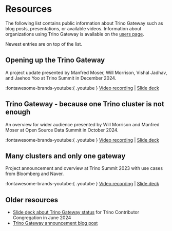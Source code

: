 # Resources

The following list contains public information about Trino Gateway such as blog
posts, presentations, or available videos. Information about organizations using
Trino Gateway is available on the [users page](users.md). 

Newest entries are on top of the list.

## Opening up the Trino Gateway

A project update presented by Manfred Moser, Will Morrison, Vishal Jadhav, and
Jaehoo Yoo at Trino Summit in December 2024.

:fontawesome-brands-youtube:{ .youtube } 
[Video recording](https://youtu.be/MiQEngRJk8g) |
[Slide deck](assets/misc/trino-gateway-at-trino-summit-2024.pdf)

## Trino Gateway - because one Trino cluster is not enough

An overview for wider audience presented by Will Morrison and Manfred Moser at 
Open Source Data Summit in October 2024.

:fontawesome-brands-youtube:{ .youtube } 
[Video recording](https://youtu.be/5Q7xjtuz8Ig) |
[Slide deck](assets/misc/trino-gateway-at-osds-2024.pdf)

## Many clusters and only one gateway

Project announcement and overview at Trino Summit 2023 with use cases from
Bloomberg and Naver.

:fontawesome-brands-youtube:{ .youtube }
[Video recording](https://www.youtube.com/watch?v=2qwBcKmQSn0) |
[Slide deck](assets/misc/tgw-trino-summit-2023.pdf)

## Older resources

* [Slide deck about Trino Gateway status](assets/misc/trino-gateway-status-at-tcc-202406.pdf)
  for Trino Contributor Congregation in June 2024
* [Trino Gateway announcement blog post](https://trino.io/blog/2023/09/28/trino-gateway)

